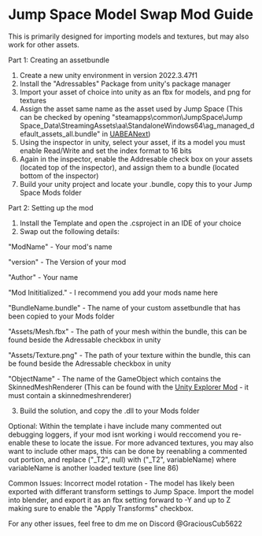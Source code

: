 # Jump Space Model Swap Mod Guide

This is primarily designed for importing models and textures, but may also work for other assets.

Part 1: Creating an assetbundle
1. Create a new unity environment in version 2022.3.47f1
2. Install the "Adressables" Package from unity's package manager
3. Import your asset of choice into unity as an fbx for models, and png for textures
4. Assign the asset same name as the asset used by Jump Space (This can be checked by opening "steamapps\common\JumpSpace\Jump Space_Data\StreamingAssets\aa\StandaloneWindows64\ag_managed_default_assets_all.bundle" in [UABEANext](https://github.com/nesrak1/UABEANext?tab=readme-ov-file))
5. Using the inspector in unity, select your asset, if its a model you must enable Read/Write and set the index format to 16 bits
6. Again in the inspector, enable the Addresable check box on your assets (located top of the inspector), and assign them to a bundle (located bottom of the inspector)
7. Build your unity project and locate your .bundle, copy this to your Jump Space Mods folder

Part 2: Setting up the mod
1. Install the Template and open the .csproject in an IDE of your choice
2. Swap out the following details:
   
  "ModName" - Your mod's name

  "version" - The Version of your mod
  
  "Author" - Your name
  
  "Mod Inititialized." - I recommend you add your mods name here
  
  "BundleName.bundle" - The name of your custom assetbundle that has been copied to your Mods folder
  
  "Assets/Mesh.fbx" - The path of your mesh within the bundle, this can be found beside the Adressable checkbox in unity
  
  "Assets/Texture.png" - The path of your texture within the bundle, this can be found beside the Adressable checkbox in unity
  
  "ObjectName" - The name of the GameObject which contains the SkinnedMeshRenderer (This can be found with the [Unity Explorer Mod](https://github.com/sinai-dev/UnityExplorer) - it must contain a skinnedmeshrenderer)
  
  3. Build the solution, and copy the .dll to your Mods folder

Optional:
Within the template i have include many commented out debugging loggers, if your mod isnt working i would reccomend you re-enable these to locate the issue.
For more advanced textures, you may also want to include other maps, this can be done by reenabling a commented out portion, and replace ("_T2", null) with ("_T2", variableName) where variableName is another loaded texture (see line 86)

Common Issues:
Incorrect model rotation - The model has likely been exported with differant transform settings to Jump Space. Import the model into blender, and export it as an fbx setting forward to -Y and up to Z making sure to enable the "Apply Transforms" checkbox.

For any other issues, feel free to dm me on Discord @GraciousCub5622

